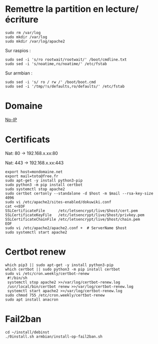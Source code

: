 # Remettre la partition en lecture/écriture
```
sudo rm /var/log
sudo mkdir /var/log
sudo mkdir /var/log/apache2
```
Sur raspios :
```
sudo sed -i 's/ro rootwait/rootwait/' /boot/cmdline.txt
sudo sed -i 's/noatime,ro/noatime/' /etc/fstab
```
Sur armbian :
```
sudo sed -i 's/ ro / rw /' /boot/boot.cmd
sudo sed -i '/tmp/!s/defaults,ro/defaults/' /etc/fstab
```

# Domaine

[No-IP](https://www.noip.com/)

# Certificats

Nat:  80 -> 192.168.x.xx:80

Nat: 443 -> 192.168.x.xx:443
```
export host=mondomaine.net
export mail=toto@free.fr
sudo apt-get -y install python3-pip
sudo python3 -m pip install certbot
sudo systemctl stop apache2
sudo certbot certonly --standalone -d $host -m $mail --rsa-key-size 4096
sudo vi /etc/apache2/sites-enabled/dokuwiki.conf
cat <<EOF
SSLCertificateFile      /etc/letsencrypt/live/$host/cert.pem
SSLCertificateKeyFile   /etc/letsencrypt/live/$host/privkey.pem
SSLCertificateChainFile /etc/letsencrypt/live/$host/chain.pem
EOF
sudo vi /etc/apache2/apache2.conf +  # ServerName $host
sudo systemctl start apache2
```

# Certbot renew
```
which pip3 || sudo apt-get -y install python3-pip
which certbot || sudo python3 -m pip install certbot
sudo vi /etc/cron.weekly/certbot-renew
 #!/bin/sh
 systemctl stop apache2 >>/var/log/certbot-renew.log
 /usr/local/bin/certbot renew >>/var/log/certbot-renew.log
 systemctl start apache2 >>/var/log/certbot-renew.log
sudo chmod 755 /etc/cron.weekly/certbot-renew
sudo apt install anacron
```

# Fail2ban
```
cd ~/install/debinst
./0install.sh armbian/install-op-fail2ban.sh
```
